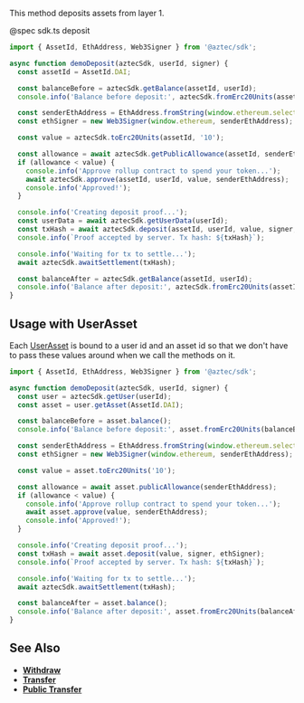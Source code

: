 This method deposits assets from layer 1.

@spec sdk.ts deposit

```js
import { AssetId, EthAddress, Web3Signer } from '@aztec/sdk';

async function demoDeposit(aztecSdk, userId, signer) {
  const assetId = AssetId.DAI;

  const balanceBefore = aztecSdk.getBalance(assetId, userId);
  console.info('Balance before deposit:', aztecSdk.fromErc20Units(assetId, balanceBefore));

  const senderEthAddress = EthAddress.fromString(window.ethereum.selectedAddress);
  const ethSigner = new Web3Signer(window.ethereum, senderEthAddress);

  const value = aztecSdk.toErc20Units(assetId, '10');

  const allowance = await aztecSdk.getPublicAllowance(assetId, senderEthAddress);
  if (allowance < value) {
    console.info('Approve rollup contract to spend your token...');
    await aztecSdk.approve(assetId, userId, value, senderEthAddress);
    console.info('Approved!');
  }

  console.info('Creating deposit proof...');
  const userData = await aztecSdk.getUserData(userId);
  const txHash = await aztecSdk.deposit(assetId, userId, value, signer, ethSigner);
  console.info(`Proof accepted by server. Tx hash: ${txHash}`);

  console.info('Waiting for tx to settle...');
  await aztecSdk.awaitSettlement(txHash);

  const balanceAfter = aztecSdk.getBalance(assetId, userId);
  console.info('Balance after deposit:', aztecSdk.fromErc20Units(assetId, balanceAfter));
}
```

## Usage with UserAsset

Each [UserAsset](/#/Types/WalletSdkUserAsset) is bound to a user id and an asset id so that we don't have to pass these values around when we call the methods on it.

```js
import { AssetId, EthAddress, Web3Signer } from '@aztec/sdk';

async function demoDeposit(aztecSdk, userId, signer) {
  const user = aztecSdk.getUser(userId);
  const asset = user.getAsset(AssetId.DAI);

  const balanceBefore = asset.balance();
  console.info('Balance before deposit:', asset.fromErc20Units(balanceBefore));

  const senderEthAddress = EthAddress.fromString(window.ethereum.selectedAddress);
  const ethSigner = new Web3Signer(window.ethereum, senderEthAddress);

  const value = asset.toErc20Units('10');

  const allowance = await asset.publicAllowance(senderEthAddress);
  if (allowance < value) {
    console.info('Approve rollup contract to spend your token...');
    await asset.approve(value, senderEthAddress);
    console.info('Approved!');
  }

  console.info('Creating deposit proof...');
  const txHash = await asset.deposit(value, signer, ethSigner);
  console.info(`Proof accepted by server. Tx hash: ${txHash}`);

  console.info('Waiting for tx to settle...');
  await aztecSdk.awaitSettlement(txHash);

  const balanceAfter = asset.balance();
  console.info('Balance after deposit:', asset.fromErc20Units(balanceAfter));
}
```

## See Also

- **[Withdraw](/#/ERC20%20Tokens/withdraw)**
- **[Transfer](/#/ERC20%20Tokens/transfer)**
- **[Public Transfer](/#/ERC20%20Tokens/publicTransfer)**

